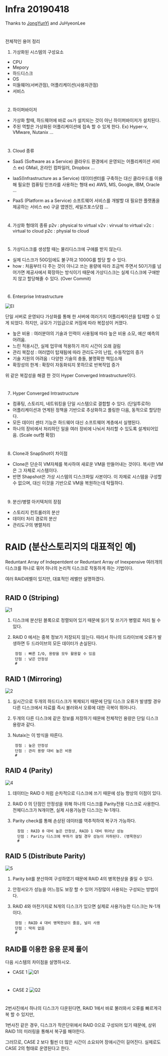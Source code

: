 # Infra 20190418

Thanks to [JongYunYi](https://github.com/YIJONGYUN) and JuHyeonLee
#
전체적인 용어 정리

1. 가상화된 시스템의 구성요소
- CPU
- Mepory
- 하드디스크
- OS
- 미들웨어(서버관점), 어플리케이션(사용자관점)
- 서비스
#

2. 하이퍼바이저
- 가상화 할때, 하드웨어에 바로 os가 설치되는 것이 아닌 하이퍼바이저가 설치된다. 
- 주된 역할은 가상화된 어플리케이션에 접속 할 수 있게 한다.
 Ex) Hyper-v, VMware, Nutanix ...  
#


3. Cloud 종류
- SaaS (Software as a Service)
클라우드 환경에서 운영되는 어플리케이션 서비스
ex) GMail, 온라인 컴파일러, Dropbox ...  

- IaaS(Infrastructure as a Service)
데이터센터를 구축하는 대신 클라우드를 이용해 필요한 컴퓨팅 인프라를 사용하는 형태
ex) AWS, MS, Google, IBM, Oracle ...
- PaaS (Platform as a Service)
소프트웨어 서비스를 개발할 대 필요한 플랫폼을 제공하는 서비스
ex) 구글 앱엔진, 세일즈포스닷컴 ...  
#

 
 4. 가상화 형태의 종류
p2v : physical to virtual
v2v : virvual to virtual
v2c : virtual to cloud
p2c : physial to cloud  
#

	
5. 가상디스크를 생성할 때는 물리디스크에 구애를 받지 않는다.
- 실제 디스크가 50G임에도 불구하고 1000G를 할당 할 수 있다. 
- how : 처음부터 다 주는 것이 아니고 쓰는 용량에 따라 조금씩 주면서 50기가를 넘어가면 제공사에서 확장하는 방식이기 때문에 가상디스크는 실제 디스크에 구애받지 않고 할당해줄 수 있다. (Over Commit)  
#


6. Enterprise Intrastructure

![EI](./../../img/Infra/RAID/enterprise_infrastructure.JPG)

단일 서버로 운영되다 가상화를 통해 한 서버에 여러가지 어플리케이션을 탑재할 수 있게 되었다.
하지만, 규모가 기업급으로 커짐에 따라 복잡성이 커졌다.

- 높은 비용 : 여러분야의 기술과 인력이 사용됨에 따라 높은 비용 소모, 예산 예측의 어려움.
- 느린 적용시간, 실제 업무에 적용하기 까지 시간이 오래 걸림
- 관리 복잡성 : 여러앱이 탑재됨에 따라 관리도구의 난립, 수동작업의 증가
- 기술 지원의 어려움 : 다양한 기술의 충돌, 불명확한 책임소재
- 확장성의 한계 : 확장이 자동화되지 못하므로 반복작업 증가

위 같은 복잡성을 해결 한 것이 Hyper Converged Intrastructure이다.  
#

7. Hyper Converged Intrastructure
- 컴퓨팅, 스토리지, 네트워킹을 단일 시스템으로 결합할 수 있다. (단일투로하)
- 어플리케이션과 연계된 정책을 기반으로 추상화하고 풀링한 다음, 동적으로 할당한다.
- 모든 데이터 센터 기능은 하드웨어 대신 소프트웨어 계층에서 실행된다.
- 하나의 장비에서 처리하던 일을 여러 장비에 나눠서 처리할 수 있도록 설계되어있음. (Scale out형 확장)  
#

8. Clone과 SnapShot이 차이점
- Clone은 단순히 VM자체를 복사하여 새로운 VM을 만들어내는 것이다. 복사한 VM은 그 자체로 시스템이다.
- 반면 Shapshot은 가상 시스템의 디스크파일 사본이다. 이 자체로 시스템을 구성할 수 없으며, 대신 이것을 기반으로 VM을 복원하는데 탁월하다.  
#

9. 분산/병렬 아키텍처의 장점
- 스토리지 컨트롤러의 분산
- 데이터 처리 경로의 분산
- 관리도구의 병렬처리  
#


# RAID (분산스토리지의 대표적인 예)
Reduntant Array of Indepentdent or Reduntant Array of Inexpensive
여러개의 디스크를 하나로 묶어 하나의 논리적 디스크로 작동하게 하는 기법이다. 

여러 RAID레벨이 있지만, 대표적인 레벨만 설명하겠다.  
#

RAID 0 (Striping)
---------------------------


![1](./../../img/Infra/RAID/1.JPG)


1. 디스크에 분산된 블록으로 정렬되어 있기 때문에 읽기 및 쓰기가 병렬로 처리 될 수 있다.
2. RAID 0 에서는 중복 정보가 저장되지 않는다. 따라서 하나의 드라이브에 오류가 발생하면 두 드라이브의 모든 데이터가 손실된다.


		장점 : 빠른 I/O, 용량을 모두 활용할 수 있음
		단점 : 낮은 안정성  
		#

RAID 1 (Mirroring)
---------------------------

![2](./../../img/Infra/RAID/2.JPG)


1. 실시간으로 두개의 하드디스크가 복제되기 때문에 단일 디스크 오류가 발생할 경우 다른 디스크에서 자료를 즉시 불러와서 오류에 대한 극복이 뛰어나다.

2. 두개의 다른 디스크에 같은 정보를 저장하기 때문에 전체적인 용량은 단일 디스크 용량과 같다.

3. Nutaix는 이 방식을 따른다.

		장점 : 높은 안정성
		단점 : 관리 용량 대비 높은 비용  
		#

RAID 4  (Parity)
---------------------------
![4](./../../img/Infra/RAID/4.JPG)

1. 데이터는 RAID 0 처럼 순차적으로 디스크에 쓰기 때문에 성능 향상의 이점이 있다.

2. RAID 0 의 단점인 안정성을 위해 하나의 디스크를 Parity전용 디스크로 사용한다. 전체디스크가 N개이면, 실제 사용가능한 디스크는 N-1개다.

3. Parity check를 통해 손상된 데이터를 역추적하여 복구가 가능하다.
 
		 장점 : RAID 0 대비 높은 안정성, RAID 1 대비 뛰어난 성능
		 단점 : Parity 디스크에 부하가 걸릴 경우 성능이 저하된다. (병목현상)  
		 #


RAID 5  (Distribute Parity)
---------------------------
![5](./../../img/Infra/RAID/5.JPG)

1. Parity bit를 분산하여 구성하였기 때문에 RAID 4의 병목현상을 줄일 수 있다.

2. 안정서오가 성능을 어느정도 보장 할 수 있어 가장많이 사용되는 구성되는 방법이다.

3. RAID 4와 마찬가지로 N개의 디스크가 있으면 실제로 사용가능한 디스크는 N-1개이다.

		장점 : RAID 4 대비 병목현상이 줄음, 널리 사용
		단점 : 딱히 없음  
		#


RAID를 이용한 응용 문제 풀이
-----------------------
다음 시스템의 차이점을 설명하시오.

- CASE 1
![Q1](./../../img/Infra/RAID/Q1.png)  
#

- CASE 2
![Q2](./../../img/Infra/RAID/Q2.png)  
#


2번사진에서 하나의 디스크가 다운된다면, RAID 1에서 바로 불러와서 오류를 빠르게극복 할 수 있지만,

1번사진 같은 경우, 디스크가 작은단위에서 RAID 0으로 구성되어 있기 때문에, 상위 RAID 1의 미러링을 통해서 복구를 해야한다. 

 그러므로, CASE 2 보다 훨씬 더 많은 시간이 소요되어 장애시간이 길어진다. 실제로도 CASE 2의 형태로 운영된다고 한다.

